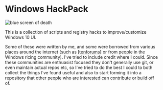 # Windows HackPack

![blue screen of death](https://www.howtogeek.com/wp-content/uploads/2017/11/xwindows-3.1.png.pagespeed.gp+jp+jw+pj+ws+js+rj+rp+rw+ri+cp+md.ic.IZ3FzhqP7T.png)

This is a collection of scripts and registry hacks to improve/customize Windows 10 UI. 

Some of these were written by me, and some were borrowed from various places around the internet (such as [[tenforums]](https://www.tenforums.com/tutorials/) or from people in the Windows ricing community). I've tried to include credit where I could. Since these communities are enthuasist focused they don't generally use git, or even maintain actual repos etc, so I've tried to do the best I could to both collect the things I've found useful and also to start forming it into a repository that other people who are interested can contribute or build off of. 

